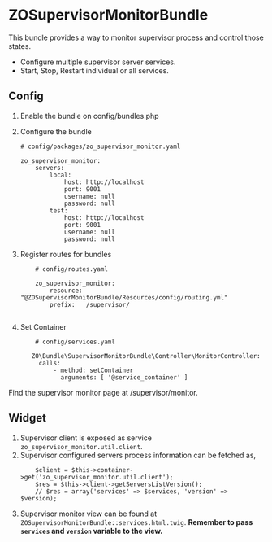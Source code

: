 ZOSupervisorMonitorBundle
=============

This bundle provides a way to monitor supervisor process and control those states.

- Configure multiple supervisor server services.
- Start, Stop, Restart individual or all services.

Config
------

1. Enable the bundle on config/bundles.php 
2. Configure the bundle 
	```
	# config/packages/zo_supervisor_monitor.yaml

	zo_supervisor_monitor:
	    servers:
	        local:
	            host: http://localhost
	            port: 9001
	            username: null
	            password: null
	        test:
	            host: http://localhost
	            port: 9001
	            username: null
	            password: null

	```
3. Register routes for bundles
	```
		# config/routes.yaml

		zo_supervisor_monitor:
		    resource: "@ZOSupervisorMonitorBundle/Resources/config/routing.yml"
		    prefix:   /supervisor/

	```

   ```
3. Set Container
   ```
       # config/services.yaml

      ZO\Bundle\SupervisorMonitorBundle\Controller\MonitorController:
        calls:
            - method: setContainer
              arguments: [ '@service_container' ]

   ```

Find the supervisor monitor page at /supervisor/monitor.

Widget
------

1. Supervisor client is exposed as service `zo_supervisor_monitor.util.client`.
2. Supervisor configured servers process information can be fetched as,
	```
		$client = $this->container->get('zo_supervisor_monitor.util.client');
		$res = $this->client->getServersListVersion();
		// $res = array('services' => $services, 'version' => $version);
	```
3. Supervisor monitor view can be found at `ZOSupervisorMonitorBundle::services.html.twig`. **Remember to pass `services` and `version` variable to the view.**
